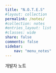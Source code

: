```yaml
---
title: "N.O.T.E.S"
#layout: collection
permalink: /notes/
#collection: notes
#entries_layout: list
#classes: wide
share: false
comments: false
sidebar:
    nav: "menu_notes"
---
```


개발자 노트

